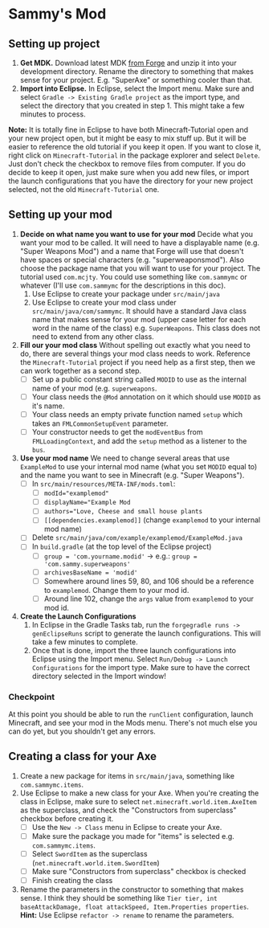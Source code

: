 # Sammy's Mod

## Setting up project

1. **Get MDK.**
Download latest MDK [from Forge](https://files.minecraftforge.net/net/minecraftforge/forge/) and 	unzip it into your development directory. Rename the directory to something that makes sense for your project. E.g. "SuperAxe" or something cooler than that.
2. **Import into Eclipse.**
In Eclipse, select the Import menu. Make sure and select `Gradle -> Existing Gradle project` as the import type, and select the directory that you created in step 1. This might take a few minutes to process.

**Note:** It is totally fine in Eclipse to have both Minecraft-Tutorial open and your new project open, but it might be easy to mix stuff up. But it will be easier to reference the old tutorial if you keep it open. If you want to close it, right click on `Minecraft-Tutorial` in the package explorer and select `Delete`. Just don't check the checkbox to remove files from computer. If you do decide to keep it open, just make sure when you add new files, or import the launch configurations that you have the directory for your new project selected, not the old `Minecraft-Tutorial` one.

## Setting up your mod
1. **Decide on what name you want to use for your mod**
Decide what you want your mod to be called. It will need to have a displayable name (e.g. "Super Weapons Mod") and a name that Forge will use that doesn't have spaces or special characters (e.g. "superweaponsmod"). Also choose the package name that you will want to use for your project. The tutorial used ``com.mcjty``. You could use something like ``com.sammymc`` or whatever (I'll use ``com.sammymc`` for the descriptions in this doc). 
	1. Use Eclipse to create your package under ``src/main/java`` 
	2. Use Eclipse to create your mod class under ``src/main/java/com/sammymc``. It should have a standard Java class name that makes sense for your mod (upper case letter for each word in the name of the class) e.g. ``SuperWeapons``. This class does not need to extend from any other class.
2. **Fill our your mod class**
Without spelling out exactly what you need to do, there are several things your mod class needs to work. Reference the ``Minecraft-Tutorial`` project if you need help as a first step, then we can work together as a second step.
	- [ ] Set up a public constant string called ``MODID`` to use as the internal name of your mod (e.g. ``superweapons``.
	- [ ] Your class needs the ``@Mod`` annotation on it which should use ``MODID`` as it's name.
	- [ ] Your class needs an empty private function named ``setup`` which takes an ``FMLCommonSetupEvent`` parameter.
	- [ ] Your constructor needs to get the ``modEventBus`` from ``FMLLoadingContext``, and add the ``setup`` method as a listener to the ``bus``.
3. **Use your mod name**
We need to change several areas that use ``ExampleMod`` to use your internal mod name (what you set ``MODID`` equal to) and the name you want to see in Minecraft (e.g. "Super Weapons").
	- [ ] In ``src/main/resources/META-INF/mods.toml``:
		- [ ] ``modId="examplemod"``
		- [ ] ``displayName="Example Mod``
		- [ ] ``authors="Love, Cheese and small house plants``
		- [ ] ``[[dependencies.examplemod]]`` (change ``examplemod`` to your internal mod name)
	- [ ] Delete ``src/main/java/com/example/examplemod/ExampleMod.java``
	- [ ] In ``build.gradle`` (at the top level of the Eclipse project)
		- [ ] ``group = 'com.yourname.modid'`` -> e.g.: ``group = 'com.sammy.superweapons'``
		- [ ] ``archivesBaseName = 'modid'``
		- [ ] Somewhere around lines 59, 80, and 106 should be a reference to ``examplemod``. Change them to your mod id.
		- [ ] Around line 102, change the `args` value from `examplemod` to your mod id.

4. **Create the Launch Configurations**
	1. In Eclipse in the Gradle Tasks tab, run the ``forgegradle runs -> genEclipseRuns`` script to generate the launch configurations. This will take a few minutes to complete.
	2. Once that is done, import the three launch configurations into Eclipse using the Import menu. Select ``Run/Debug -> Launch Configurations`` for the import type. Make sure to have the correct directory selected in the Import window!

### Checkpoint
At this point you should be able to run the ``runClient`` configuration, launch Minecraft, and see your mod in the Mods menu. There's not much else you can do yet, but you shouldn't get any errors.

## Creating a class for your Axe
1. Create a new package for items in ``src/main/java``, something like ``com.sammymc.items``.
2. Use Eclipse to make a new class for your Axe. When you're creating the class in Eclipse, make sure to select ``net.minecraft.world.item.AxeItem`` as the superclass, and check the "Constructors from superclass" checkbox before creating it.
	 - [ ] Use the ``New -> Class`` menu in Eclipse to create your Axe.
	 - [ ] Make sure the package you made for "items" is selected e.g. ``com.sammymc.items``.
	 - [ ] Select ``SwordItem`` as the superclass (``net.minecraft.world.item.SwordItem``)
	 - [ ] Make sure "Constructors from superclass" checkbox is checked
	 - [ ] Finish creating the class
3. Rename the parameters in the constructor to something that makes sense. I think they should be something like ``Tier tier, int baseAttackDamage, float attackSpeed, Item.Properties properties``. **Hint:** Use Eclipse ``refactor -> rename`` to rename the parameters.
